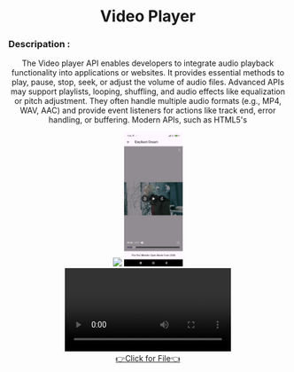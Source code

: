 <h1 align="center">
  Video Player

</h1>

<div align="center">
  <h3 align="left">Descripation :</h3>
  <p>
   The Video player API enables developers to integrate audio playback functionality into applications or websites. It provides essential methods to play, pause, stop, seek, or adjust the volume of audio files. Advanced APIs may support playlists, looping, shuffling, and audio effects like equalization or pitch adjustment. They often handle multiple audio formats (e.g., MP4, WAV, AAC) and provide event listeners for actions like track end, error handling, or buffering. Modern APIs, such as HTML5's <audio> element or third-party libraries, are optimized for cross-platform use, including mobile devices. These APIs enhance user experience by enabling seamless audio control and interaction.
  </p>
</div>
<div align="center">
  <img src="https://github.com/user-attachments/assets/2cc91e6c-4006-485b-a141-f2e15397dd3b", width=21%,height=35%>
  <img src="https://github.com/harshdusane2103/video_ui_player/blob/master/2.png", width=21%,height=35%>


  
  
</div>

<div align="center"> 
<video src="https://github.com/user-attachments/assets/afed56f1-db34-4baf-ada0-e38d34a20ff5">









</div>
<div align="center"><a href="https://github.com/harshdusane2103/video_ui_player/tree/master/lib">👉Click for File👈</a></div>

